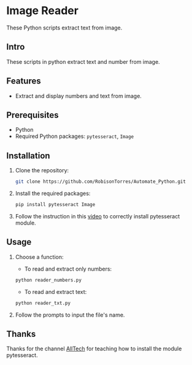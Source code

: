 # Image Reader

These Python scripts extract text from image.

## Intro

These scripts in python extract text and number from image.

## Features 

 - Extract and display numbers and text from image.

## Prerequisites

- Python
- Required Python packages: `pytesseract`, `Image`

## Installation

1. Clone the repository:

    ```bash
    git clone https://github.com/RobisonTorres/Automate_Python.git
    ```

2. Install the required packages:

    ```bash
    pip install pytesseract Image
    ```

3. Follow the instruction in this [video](https://www.youtube.com/watch?v=4DrCIVS5U3Y&pp=ygULcHl0ZXNzZXJhY3Q%3D) to correctly install pytesseract module.

## Usage

1. Choose a function:

    * To read and extract only numbers:
    ```bash
   python reader_numbers.py
    ```
    * To read and extract text:
    ```bash
   python reader_txt.py

2. Follow the prompts to input the file's name.

## Thanks

Thanks for the channel [AllTech](https://www.youtube.com/@AllTechPage) for teaching how to install the module pytesseract.
